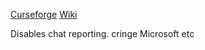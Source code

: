 [Curseforge](https://www.curseforge.com/minecraft/mc-mods/no-chat-reports)   [Wiki](https://github.com/Aizistral-Studios/No-Chat-Reports/wiki)

Disables chat reporting. cringe Microsoft etc

